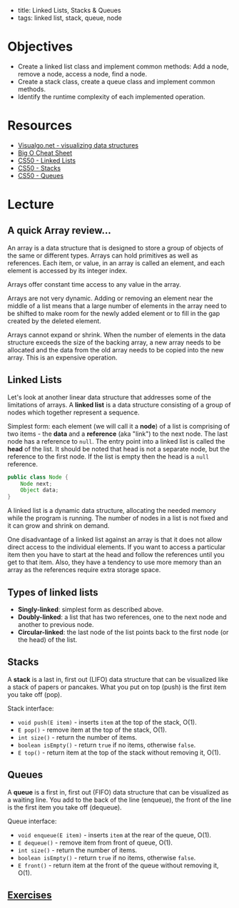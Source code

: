 - title: Linked Lists, Stacks & Queues
- tags: linked list, stack, queue, node

# Objectives

- Create a linked list class and implement common methods: Add a node, remove a node, access a node, find a node. 
- Create a stack class, create a queue class and implement common methods.
- Identify the runtime complexity of each implemented operation.

# Resources

- [Visualgo.net - visualizing data structures](http://visualgo.net/)
- [Big O Cheat Sheet](http://bigocheatsheet.com/)
- [CS50 - Linked Lists](https://study.cs50.net/linked_lists)
- [CS50 - Stacks](https://study.cs50.net/stacks)
- [CS50 - Queues](https://study.cs50.net/queues)

# Lecture

## A quick Array review...

An array is a data structure that is designed to store a group of objects of the same or different types. Arrays can hold primitives as well as references. Each item, or value, in an array is called an element, and each element is accessed by its integer index. 

Arrays offer constant time access to any value in the array.

Arrays are not very dynamic. Adding or removing an element near the middle of a list means that a large number of elements in the array need to be shifted to make room for the newly added element or to fill in the gap created by the deleted element.

Arrays cannot expand or shrink. When the number of elements in the data structure exceeds the size of the backing array, a new array needs to be allocated and the data from the old array needs to be copied into the new array. This is an expensive operation.

## Linked Lists

Let's look at another linear data structure that addresses some of the limitations of arrays. A **linked list** is a data structure consisting of a group of nodes which together represent a sequence.

Simplest form: each element (we will call it a **node**) of a list is comprising of two items - the **data** and a **reference** (aka "link") to the next node. The last node has a reference to `null`. The entry point into a linked list is called the **head** of the list. It should be noted that head is not a separate node, but the reference to the first node. If the list is empty then the head is a `null` reference.

```java
public class Node {
    Node next;
    Object data;
}
```

A linked list is a dynamic data structure, allocating the needed memory while the program is running. The number of nodes in a list is not fixed and it can grow and shrink on demand. 

One disadvantage of a linked list against an array is that it does not allow direct access to the individual elements. If you want to access a particular item then you have to start at the head and follow the references until you get to that item. Also, they have a tendency to use more memory than an array as the references require extra storage space.

## Types of linked lists

- **Singly-linked**: simplest form as described above.
- **Doubly-linked**: a list that has two references, one to the next node and another to previous node.
- **Circular-linked**: the last node of the list points back to the first node (or the head) of the list.

## Stacks

A **stack** is a last in, first out (LIFO) data structure that can be visualized like a stack of papers or pancakes. What you put on top (push) is the first item you take off (pop).

Stack interface:
- `void push(E item)` - inserts `item` at the top of the stack, O(1).
- `E pop()` - remove item at the top of the stack, O(1).
- `int size()` - return the number of items.
- `boolean isEmpty()` - return `true` if no items, otherwise `false`.
- `E top()` - return item at the top of the stack without removing it, O(1).
 
## Queues

A **queue** is a first in, first out (FIFO) data structure that can be visualized as a waiting line. You add to the back of the line (enqueue), the front of the line is the first item you take off (dequeue).

Queue interface:
- `void enqueue(E item)` - inserts `item` at the rear of the queue, O(1).
- `E dequeue()` - remove item from front of queue, O(1).
- `int size()` - return the number of items.
- `boolean isEmpty()` - return `true` if no items, otherwise `false`.
- `E front()` - return item at the front of the queue without removing it, O(1).

## [Exercises](exercises.md)
